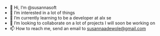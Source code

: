 - 👋 Hi, I’m @susannasoft
- 👀 I’m interested in a lot of things
- 🌱 I’m currently learning to be a developer at alx se
- 💞️ I’m looking to collaborate on a lot of projects I will soon be working on
- 📫 How to reach me, send an email to susannaadewole@gmail.com

<!---
susannasoft/susannasoft is a ✨ special ✨ repository because its `README.md` (this file) appears on your GitHub profile.
You can click the Preview link to take a look at your changes.
--->
